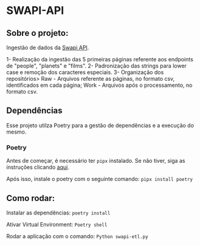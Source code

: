 # SWAPI-API
## Sobre o projeto:
Ingestão de dados da [Swapi API](https://swapi.py4e.com).

1- Realização da ingestão das 5 primeiras páginas referente aos endpoints de "people", "planets" e "films". 
2- Padronização das strings para lower case e remoção dos caracteres especiais.
3- Organização dos repositórios> Raw - Arquivos referente as páginas, no formato csv, identificados em cada página; Work - Arquivos após o processamento, no formato csv.

## Dependências
Esse projeto utilza Poetry para a gestão de dependências e a execução do mesmo.

### Poetry
Antes de começar, é necessário ter `pipx` instalado. Se não tiver, siga as instruções clicando [aqui](https://github.com/pypa/pipx).

Após isso, instale o poetry com o seguinte comando:
```pipx install poetry```

## Como rodar:
Instalar as dependências:
```poetry install```

Ativar Virtual Environment:
```Poetry shell```

Rodar a aplicação com o comando: 
```Python swapi-etl.py```